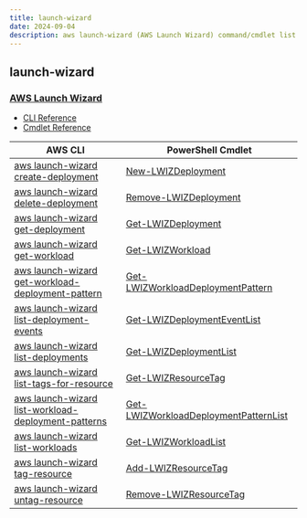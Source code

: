 ```yaml
---
title: launch-wizard
date: 2024-09-04
description: aws launch-wizard (AWS Launch Wizard) command/cmdlet list.
---
```


## launch-wizard

### [AWS Launch Wizard](https://aws.amazon.com/launchwizard/)

* [CLI Reference](https://awscli.amazonaws.com/v2/documentation/api/latest/reference/launch-wizard/index.html)
* [Cmdlet Reference](https://docs.aws.amazon.com/powershell/latest/reference/items/LaunchWizard_cmdlets.html)

|AWS CLI|PowerShell Cmdlet|
|----|----|
|[aws launch-wizard create-deployment](https://awscli.amazonaws.com/v2/documentation/api/latest/reference/launch-wizard/create-deployment.html)|[New-LWIZDeployment](https://docs.aws.amazon.com/powershell/latest/reference/items/New-LWIZDeployment.html)|
|[aws launch-wizard delete-deployment](https://awscli.amazonaws.com/v2/documentation/api/latest/reference/launch-wizard/delete-deployment.html)|[Remove-LWIZDeployment](https://docs.aws.amazon.com/powershell/latest/reference/items/Remove-LWIZDeployment.html)|
|[aws launch-wizard get-deployment](https://awscli.amazonaws.com/v2/documentation/api/latest/reference/launch-wizard/get-deployment.html)|[Get-LWIZDeployment](https://docs.aws.amazon.com/powershell/latest/reference/items/Get-LWIZDeployment.html)|
|[aws launch-wizard get-workload](https://awscli.amazonaws.com/v2/documentation/api/latest/reference/launch-wizard/get-workload.html)|[Get-LWIZWorkload](https://docs.aws.amazon.com/powershell/latest/reference/items/Get-LWIZWorkload.html)|
|[aws launch-wizard get-workload-deployment-pattern](https://awscli.amazonaws.com/v2/documentation/api/latest/reference/launch-wizard/get-workload-deployment-pattern.html)|[Get-LWIZWorkloadDeploymentPattern](https://docs.aws.amazon.com/powershell/latest/reference/items/Get-LWIZWorkloadDeploymentPattern.html)|
|[aws launch-wizard list-deployment-events](https://awscli.amazonaws.com/v2/documentation/api/latest/reference/launch-wizard/list-deployment-events.html)|[Get-LWIZDeploymentEventList](https://docs.aws.amazon.com/powershell/latest/reference/items/Get-LWIZDeploymentEventList.html)|
|[aws launch-wizard list-deployments](https://awscli.amazonaws.com/v2/documentation/api/latest/reference/launch-wizard/list-deployments.html)|[Get-LWIZDeploymentList](https://docs.aws.amazon.com/powershell/latest/reference/items/Get-LWIZDeploymentList.html)|
|[aws launch-wizard list-tags-for-resource](https://awscli.amazonaws.com/v2/documentation/api/latest/reference/launch-wizard/list-tags-for-resource.html)|[Get-LWIZResourceTag](https://docs.aws.amazon.com/powershell/latest/reference/items/Get-LWIZResourceTag.html)|
|[aws launch-wizard list-workload-deployment-patterns](https://awscli.amazonaws.com/v2/documentation/api/latest/reference/launch-wizard/list-workload-deployment-patterns.html)|[Get-LWIZWorkloadDeploymentPatternList](https://docs.aws.amazon.com/powershell/latest/reference/items/Get-LWIZWorkloadDeploymentPatternList.html)|
|[aws launch-wizard list-workloads](https://awscli.amazonaws.com/v2/documentation/api/latest/reference/launch-wizard/list-workloads.html)|[Get-LWIZWorkloadList](https://docs.aws.amazon.com/powershell/latest/reference/items/Get-LWIZWorkloadList.html)|
|[aws launch-wizard tag-resource](https://awscli.amazonaws.com/v2/documentation/api/latest/reference/launch-wizard/tag-resource.html)|[Add-LWIZResourceTag](https://docs.aws.amazon.com/powershell/latest/reference/items/Add-LWIZResourceTag.html)|
|[aws launch-wizard untag-resource](https://awscli.amazonaws.com/v2/documentation/api/latest/reference/launch-wizard/untag-resource.html)|[Remove-LWIZResourceTag](https://docs.aws.amazon.com/powershell/latest/reference/items/Remove-LWIZResourceTag.html)|

